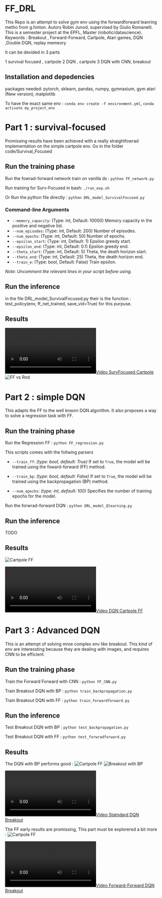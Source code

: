# FF_DRL
This Repo is an attempt to solve gym env using the forwardforward leanring metho from g.hinton. Autors Robin Junod, supervised by Giulio Romanelli. This is a semester project at the EPFL, Master (robotic/datascience). Keywords : Breakout , Forward-Forward, Cartpole, Atari games, DQN ,Double DQN, replay memeory

It can be devided in 3 parts

1 survival focused , cartpole 
2 DQN , cartpole 
3 DQN with CNN, breakout

## Installation and depedencies
packages needed: pytorch, sklearn, pandas, numpy, gymnasium, gym atari (New version), matplotlib

To have the exact same env : `conda env create -f environment.yml`, `conda activate my_project_env`


# Part 1 : survival-focused
Promissing results have been achieved with a really straightfowrad implementation on the simple cartpole env. Go in the folder code/Survival_Focused
## Run the training phase
Run the fowrad-forward network train on vanilla ds : `python FF_network.py`

Run training for Surv-Focused in bash: `./run_exp.sh`

Or Run the python file directly : `python DRL_model_SurvivalFocused.py`

### Command-line Arguments

- `--memory_capacity`: (Type: int, Default: 10000) Memory capacity in the positive and negative list.
- `--num_episodes`: (Type: int, Default: 200) Number of episodes.
- `--num_epochs`: (Type: int, Default: 50) Number of epochs.
- `--epsilon_start`: (Type: int, Default: 1) Epsilon greedy start.
- `--epsilon_end`: (Type: int, Default: 0.1) Epsilon greedy end.
- `--theta_start`: (Type: int, Default: 5) Theta, the death horizon start.
- `--theta_end`: (Type: int, Default: 25) Theta, the death horizon end.
- `--train_e`: (Type: bool, Default: False) Train epsilon.

*Note: Uncomment the relevant lines in your script before using.*

## Run the inference 
in the file DRL_model_SurvivalFocused.py their is the function : test_policy(env, ff_net_trained, save_vid=True) for this purpuse.

## Results
[![Video SurvFocused Cartpole](results/videos/survFocused.mp4)](results/videos/survFocused.mp4)
![FF vs Rnd](results/report/surv-focused_vs_rnd.png)


# Part 2 : simple DQN
This adapts the FF to the well knwon DQN algorithm. It also proposes a way to solve a regression task with FF.

## Run the training phase
Run the Regression FF : `python FF_regression.py`

This scripts comes with the follwing parsers
- `--train_ff`: *(type: bool, default: True)* If set to `True`, the model will be trained using the foward-forward (FF) method.

- `--train_bp`: *(type: bool, default: False)* If set to `True`, the model will be trained using the backpropagation (BP) method.

- `--num_epochs`: *(type: int, default: 100)* Specifies the number of training epochs for the model.

Run the forwrad-forward DQN : `python DRL_model_Qlearning.py`

## Run the inference 
TODO

## Results
![Cartpole FF](results/FF_Qlearning/10_training_DQL_results.png)

[![Video DQN Cartpole FF](results/videos/500steps.mp4)](results/videos/500steps.mp4)

# Part 3 : Advanced DQN
This is an attempt of solving mroe complex env like breakout. This kind of env are interessting because they are dealing with images, and requires CNN to be efficient. 

## Run the training phase
Train the Forward Forward with CNN : `python FF_CNN.py`

Train Breakout DQN with BP : `python train_backpropagation.py`

Train Breakout DQN with FF : `python train_forwardforward.py`


## Run the inference 
Test Breakout DQN with BP : `python test_backpropagation.py`

Test Breakout DQN with FF : `python test_forwradforward.py`
## Results
The DQN with BP performs good : 
![Cartpole FF](results/report/DQNvsRND_breakout.png)
![Breakout with BP](results/videos/gif_breakout.gif)

[![Video Statndard DQN Breakout](results/videos/DQN_breakout_bp.mp4)](results/videos/DQN_breakout_bp.mp4)


The FF early results are promissing, This part must be explorered a bit more :
![Cartpole FF](results/report/FF_DQN_Advanced_2ndFE.png)

[![Video Forward-Forward DQN Breakout](results/videos/FFDQN_breakout.mp4)](results/videos/FFDQN_breakout.mp4)